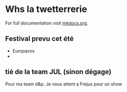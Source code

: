 # Whs la twetterrerie 

For full documentation visit [mkdocs.org](https://www.mkdocs.org).

## Festival prevu cet été 

* Europavox
* 


## tié de la team JUL (sinon dégage)
Pour ma team d&p: Je vous attent a Frejus pour un show 

